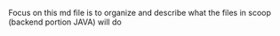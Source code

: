 Focus on this md file is to organize and describe what the files in scoop (backend portion JAVA) will do
